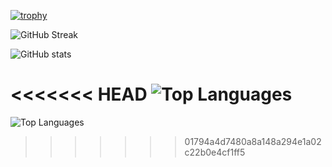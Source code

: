 [![trophy](https://github-profile-trophy.vercel.app/?username=gh0stintheshe11&theme=onedark&no-bg=true&no-frame=true)](https://github.com/ryo-ma/github-profile-trophy) 

![GitHub Streak](https://github-readme-streak-stats.herokuapp.com/?user=gh0stintheshe11&theme=dark&hide_border=true&mode=weekly&background=00000000)

![GitHub stats](https://github-readme-stats.vercel.app/api?username=gh0stintheshe11&show_icons=true&theme=dark&hide_border=true&bg_color=00000000)

<<<<<<< HEAD
![Top Languages](https://github-readme-stats.vercel.app/api/top-langs/?username=gh0stintheshe11&layout=compact&theme=dark&hide_border=true&bg_color=00000000)
=======
![Top Languages](https://github-readme-stats.vercel.app/api/top-langs/?username=gh0stintheshe11&layout=compact&theme=dark)
>>>>>>> 01794a4d7480a8a148a294e1a02c22b0e4cf1ff5
